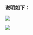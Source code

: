 ### 说明如下：

![](https://cloud.githubusercontent.com/assets/17795455/13723758/69356690-e8a9-11e5-941b-3795c5d9a259.jpg)

![](https://cloud.githubusercontent.com/assets/17795455/13723759/777cdf6c-e8a9-11e5-8e33-dce34c2771d5.jpg)